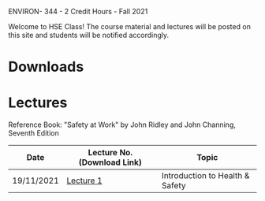 <!---
After this line is commented
---
title: "Health, Safety & Environmental Management"
collection: teaching
type: "Undergraduate Course"
permalink: /teaching/2021-fall-HSE.md
venue: "BUITEMS, Department of Mechanical Engineering"
date: 2021-11-08
location: "Quetta, Pakistan"
-->

ENVIRON- 344 - 2 Credit Hours - Fall 2021

<!---
Health, Safety & Environmental Management
======
-->

Welcome to HSE Class! 
The course material and lectures will be posted on this site and students will be notified accordingly. 

Downloads
======

Lectures
======
Reference Book: "Safety at Work" by John Ridley and John Channing, Seventh Edition

| **Date**   | **Lecture No. (Download Link)**                                                                                      | **Topic**                            |
|------------|----------------------------------------------------------------------------------------------------------------------|--------------------------------------|
| 19/11/2021 | [Lecture 1](https://github.com/kashifliaqat/kashifliaqat.github.io/raw/master/files/fall_2021/Lecture_1_HSE.pdf)     | Introduction to Health & Safety      |

